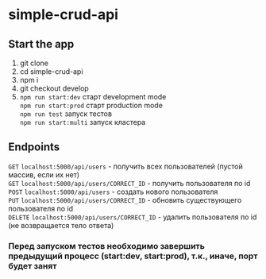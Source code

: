 # simple-crud-api

## Start the app
1. git clone
2. cd simple-crud-api
3. npm i
4. git checkout develop
5. `npm run start:dev` старт development mode  
   `npm run start:prod` старт production mode  
   `npm run test` запуск тестов  
   `npm run start:multi` запуск кластера  

## Endpoints
`GET` `localhost:5000/api/users` - получить всех пользователей (пустой массив, если их нет)  
`GET` `localhost:5000/api/users/CORRECT_ID` - получить пользователя по id  
`POST` `localhost:5000/api/users` - создать нового пользователя  
`PUT` `localhost:5000/api/users/CORRECT_ID` - обновить существующего пользователя по id  
`DELETE` `localhost:5000/api/users/CORRECT_ID` - удалить пользователя по id (не возвращается тело ответа)  

### Перед запуском тестов необходимо завершить предыдущий процесс (start:dev, start:prod), т.к., иначе, порт будет занят
